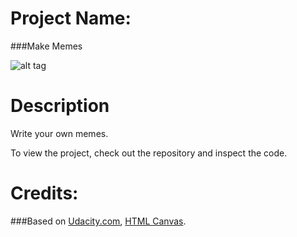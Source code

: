 Project Name:
===============================
###Make Memes

![alt tag](http://s30.postimg.org/w9o5o70ep/Screen_Shot_2016_02_14_at_19_15_16.png)

Description
===============================

Write your own memes.

To view the project, check out the repository and inspect the code.


Credits:
===============================
###Based on [Udacity.com](https://www.udacity.com/course/front-end-web-developer-nanodegree--nd001), [HTML Canvas](https://www.udacity.com/courses/ud884).
